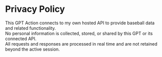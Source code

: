 # Privacy Policy

This GPT Action connects to my own hosted API to provide baseball data and related functionality.  
No personal information is collected, stored, or shared by this GPT or its connected API.  
All requests and responses are processed in real time and are not retained beyond the active session.
